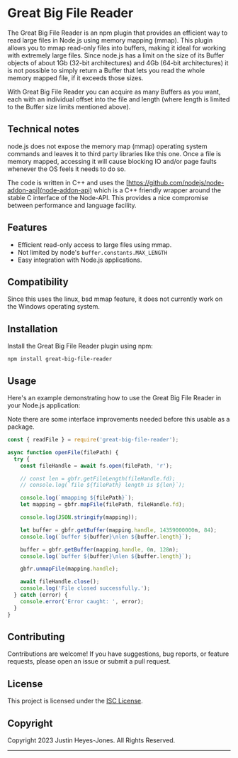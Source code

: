 # Great Big File Reader

The Great Big File Reader is an npm plugin that provides an efficient way to read large files in Node.js using memory mapping (mmap). This plugin allows you to mmap read-only files into buffers, making it ideal for working with extremely large files. Since node.js has a limit on the size of its Buffer objects of about 1Gb (32-bit architectures) and 4Gb (64-bit architectures) it is not possible to simply return a Buffer that lets you read the whole memory mapped file, if it exceeds those sizes.

With Great Big File Reader you can acquire as many Buffers as you want, each with an individual offset into the file and length (where length is limited to the Buffer size limits mentioned above).

## Technical notes

node.js does not expose the memory map (mmap) operating system commands and leaves it to third party libraries like this one. Once a file is memory mapped, accessing it will cause blocking IO and/or page faults whenever the OS feels it needs to do so.

The code is written in C++ and uses the [https://github.com/nodejs/node-addon-api](node-addon-api) which is a C++ friendly wrapper around the stable C interface of the Node-API. This provides a nice compromise between performance and language facility.

## Features

- Efficient read-only access to large files using mmap.
- Not limited by node's `buffer.constants.MAX_LENGTH`
- Easy integration with Node.js applications.

## Compatibility

Since this uses the linux, bsd mmap feature, it does not currently work on the Windows operating system.

## Installation

Install the Great Big File Reader plugin using npm:

```shell
npm install great-big-file-reader
```

## Usage

Here's an example demonstrating how to use the Great Big File Reader in your Node.js application:

Note there are some interface improvements needed before this usable as a package.

```javascript
const { readFile } = require('great-big-file-reader');

async function openFile(filePath) {
  try {
    const fileHandle = await fs.open(filePath, 'r');

    // const len = gbfr.getFileLength(fileHandle.fd);
    // console.log(`file ${filePath} length is ${len}`);

    console.log(`mmapping ${filePath}`); 
    let mapping = gbfr.mapFile(filePath, fileHandle.fd);

    console.log(JSON.stringify(mapping));

    let buffer = gbfr.getBuffer(mapping.handle, 14359000000n, 84);
    console.log(`buffer ${buffer}\nlen ${buffer.length}`);

    buffer = gbfr.getBuffer(mapping.handle, 0n, 128n);
    console.log(`buffer ${buffer}\nlen ${buffer.length}`);

    gbfr.unmapFile(mapping.handle);

    await fileHandle.close();
    console.log('File closed successfully.');
  } catch (error) {
    console.error('Error caught: ', error);
  }
}
```

## Contributing

Contributions are welcome! If you have suggestions, bug reports, or feature requests, please open an issue or submit a pull request.

## License

This project is licensed under the [ISC License](https://opensource.org/licenses/ISC).

## Copyright

Copyright 2023 Justin Heyes-Jones. All Rights Reserved.

---

